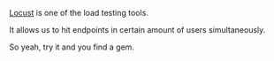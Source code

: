 [Locust](https://locust.io/) is one of the load testing tools.

It allows us to hit endpoints in certain amount of users simultaneously.  

So yeah, try it and you find a gem.

